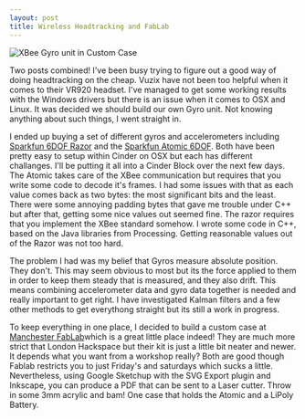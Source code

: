 ```yaml
--- 
layout: post
title: Wireless Headtracking and FabLab
---
```


![XBee Gyro unit in Custom Case](http://farm3.static.flickr.com/2130/5794083824_6cc8abfb7d.jpg "XBee Gyro Unit in Custom Case")

Two posts combined! I've been busy trying to figure out a good way of doing headtracking on the cheap. Vuzix have not been too helpful when it comes to their VR920 headset. I've managed to get some working results with the Windows drivers but there is an issue when it comes to OSX and Linux. It was decided we should build our own Gyro unit. Not knowing anything about such things, I went straight in.

I ended up buying a set of different gyros and accelerometers including [Sparkfun 6DOF Razor](http://www.sparkfun.com/products/9431) and the [Sparkfun Atomic 6DOF](http://www.sparkfun.com/products/9184). Both have been pretty easy to setup within Cinder on OSX but each has different challanges. I'll be putting it all into a Cinder Block over the next few days. The Atomic takes care of the XBee communication but requires that you write some code to decode it's frames. I had some issues with that as each value comes back as two bytes: the most significant bits and the least. There were some annoying padding bytes that gave me trouble under C++ but after that, getting some nice values out seemed fine. The razor requires that you implement the XBee standard somehow. I wrote some code in C++, based on the Java libraries from Processing. Getting reasonable values out of the Razor was not too hard.

The problem I had was my belief that Gyros measure absolute position. They don't. This may seem obvious to most but its the force applied to them in order to keep them steady that is measured, and they also drift. This means combining accelerometer data and gyro data together is needed and really important to get right. I have investigated Kalman filters and a few other methods to get everythong straight but its still a work in progress.

To keep everything in one place, I decided to build a custom case at [Manchester FabLab](http://www.fablabmanchester.org)which is a great little place indeed! They are much more strict that London Hackspace but their kit is just a little bit neater and newer. It depends what you want from a workshop really? Both are good though Fablab restricts you to just Friday's and saturdays which sucks a little. Nevertheless, using Google Sketchup with the SVG Export plugin and Inkscape, you can produce a PDF that can be sent to a Laser cutter. Throw in some 3mm acrylic and bam! One case that holds the Atomic and a LiPoly Battery.

